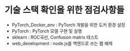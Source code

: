 # 기술 스택 확인을 위한 점검사항들

- PyTorch_Docker_env : PyTorch 개발을 위한 도커 환경 설정
- PyTorch : PyTorch 모델 구현 및 실행
- sklearn : ROC곡선, Confusion matrix 테스트
- web_development : node.js를 백엔드로 쓰는 웹 예제
